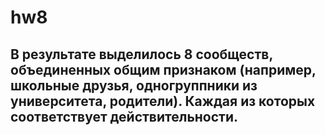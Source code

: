 # hw8
## В результате выделилось 8 сообществ, объединенных общим признаком (например, школьные друзья, одногруппники из университета, родители). Каждая из которых соответствует действительности. 
